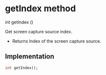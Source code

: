 


# getIndex method








int getIndex
()





<p>Get screen capture source index.</p>
<ul>
<li>Returns Index of the screen capture source.</li>
</ul>



## Implementation

```dart
int getIndex();
```







